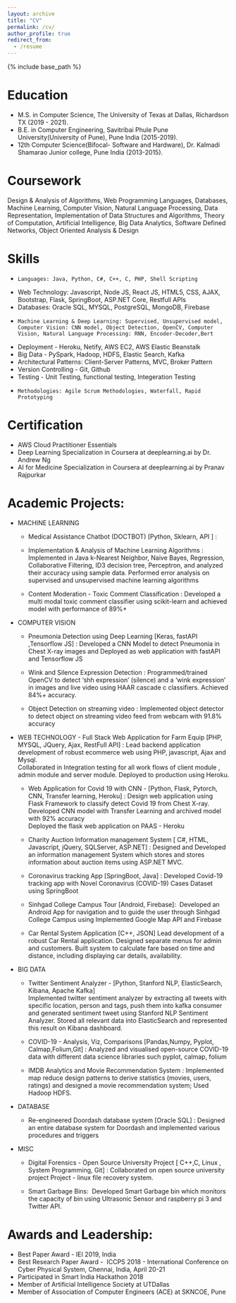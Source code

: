 ```yaml
---
layout: archive
title: "CV"
permalink: /cv/
author_profile: true
redirect_from:
  - /resume
---
```


{% include base_path %}

Education
======

- M.S. in Computer Science, The University of Texas at Dallas, Richardson TX  (2019 - 2021).
- B.E. in Computer Engineering, Savitribai Phule Pune University(University of Pune), Pune India (2015-2019).
- 12th Computer Science(Bifocal- Software and Hardware), Dr. Kalmadi Shamarao Junior college, Pune India (2013-2015).

Coursework
======
Design & Analysis of Algorithms, Web Programming Languages, Databases, Machine Learning, Computer Vision, Natural Language Processing, Data Representation, Implementation of Data Structures and Algorithms, Theory of Computation, Artificial Intelligence, Big Data Analytics, Software Defined Networks, Object Oriented Analysis & Design

Skills
======
-	  Languages: Java, Python, C#, C++, C, PHP, Shell Scripting
-   Web Technology: Javascript, Node JS, React JS, HTML5, CSS, AJAX, Bootstrap, Flask, SpringBoot, ASP.NET Core, Restfull APIs 
-   Databases: Oracle SQL, MYSQL, PostgreSQL, MongoDB,  Firebase
-	  Machine Learning & Deep Learning: Supervised, Unsupervised model, Computer Vision: CNN model, Object Detection, OpenCV, Computer Vision, Natural Language Processing: RNN, Encoder-Decoder,Bert
-   Deployment - Heroku, Netify, AWS EC2, AWS Elastic Beanstalk
-   Big Data - PySpark, Hadoop, HDFS, Elastic Search, Kafka 
-   Architectural Patterns: Client-Server Patterns, MVC, Broker Pattern 
-   Version Controlling - Git, Github
-   Testing - Unit Testing, functional testing, Integeration Testing
-	  Methodologies: Agile Scrum Methodologies, Waterfall, Rapid Prototyping

Certification 
=====
-   AWS Cloud Practitioner Essentials 
-   Deep Learning Specialization in Coursera at deeplearning.ai by Dr. Andrew Ng
-   AI for Medicine Specialization in Coursera at deeplearning.ai by Pranav Rajpurkar
 
Academic Projects:
======
- MACHINE LEARNING
     - Medical Assistance Chatbot (DOCTBOT)​ [Python, Sklearn, API ] :
     
     - Implementation & Analysis of Machine Learning Algorithms : 
     Implemented in Java k-Nearest Neighbor, Naive Bayes, Regression, Collaborative Filtering, ID3 decision tree, Perceptron, and            analyzed their accuracy using sample data. Performed error analysis on supervised and unsupervised machine learning algorithms

     - Content Moderation - Toxic Comment Classification :
     Developed a multi modal toxic comment classifier using scikit-learn and achieved model with performance of 89%+

- COMPUTER VISION
     - Pneumonia Detection using Deep Learning​ [Keras, fastAPI ,Tensorflow JS] : 
     Developed a CNN Model to detect Pneumonia in Chest X-ray images and Deployed as web application with fastAPI and Tensorflow JS

     - Wink and Silence Expression Detection : 
    Programmed/trained OpenCV to detect ‘shh expression’ (silence) and a ‘wink expression’ in images and live video using HAAR cascade c     classifiers. Achieved 84%+ accuracy.

    - Object Detection on streaming video ​:
     Implemented object detector to detect object on streaming video feed from webcam with 91.8% accuracy

- WEB TECHNOLOGY
      -  Full Stack Web Application for Farm Equip [PHP, MYSQL, JQuery, Ajax, RestFull API] :
      Lead backend application development of robust ecommerce web using PHP, javascript, Ajax and Mysql.   
      Collaborated in Integration testing  for all work flows of client module , admin module and server module.
      Deployed to production using Heroku.
      
     -  Web Application for Covid 19 with CNN - [Python, Flask, Pytorch, CNN, Transfer learning, Heroku] :
      Design web application using Flask Framework to classify detect Covid 19 from Chest X-ray. 
      Developed CNN model with Transfer Learning and archived model with 92% accuracy   
      Deployed the flask web application on PAAS - Heroku 
   
     -  Charity Auction Information management System [ C#, HTML, Javascript, jQuery, SQLServer, ASP.NET] :
      Designed and Developed an information management System which stores and stores information about auction items using ASP.NET MVC.

     - Coronavirus tracking App [SpringBoot, Java] : 
      Developed Covid-19 tracking app with Novel Coronavirus (COVID-19) Cases Dataset using SpringBoot

     - Sinhgad College Campus Tour [Android, Firebase]: ​ 
     Developed an Android App for navigation and to guide the user through Sinhgad College Campus using Implemented Google Map API and Firebase
     
     - Car Rental System Application   [C++, JSON]
     Lead development of a robust Car Rental application. 
     Designed separate menus for admin and customers. 
     Built system to calculate fare based on time and distance, including displaying car details, availability.   

- BIG DATA
     -  Twitter Sentiment Analyzer - [Python, Stanford NLP, ElasticSearch, Kibana, Apache Kafka] 	
      Implemented twitter sentiment analyzer by extracting all tweets with specific location, person and tags, push them into kafka consumer and generated sentiment tweet using Stanford NLP Sentiment Analyzer.
      Stored all relevant data into ElasticSearch and represented this result on Kibana dashboard.


     -  COVID-19 - Analysis, Viz, Comparisons [Pandas,Numpy, Pyplot, Calmap,Folium,Git] : 
     Analyzed and visualised open-source COVID-19 data with different data science libraries such pyplot, calmap, folium

     - IMDB Analytics and Movie Recommendation System : 
     Implemented map reduce design patterns to derive statistics (movies, users, ratings) and designed a movie recommendation system;        Used Hadoop HDFS.

- DATABASE
     - Re-engineered Doordash database system [Oracle SQL] : 
     Designed an entire database system for Doordash and implemented various procedures and triggers

- MISC
     - Digital Forensics - Open Source University Project [ C++,C, Linux , System Programming, Git] : 
     Collaborated on open source university project
     Project - linux file recovery system. 
     
     - Smart Garbage Bins: ​
     Developed Smart Garbage bin which monitors the capacity of bin using Ultrasonic Sensor and raspberry pi 3 and Twitter API.



Awards and Leadership:
======
- Best Paper Award - IEI 2019, India
- Best Research Paper Award - ​ ICCPS 2018 - International Conference on Cyber Physical System,  Chennai, India, April 20-21 
- Participated in Smart India Hackathon 2018
- Member of Artificial Intelligence Society at UTDallas
- Member of Association of Computer Engineers (ACE) at SKNCOE, Pune
